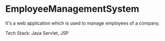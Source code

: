 # EmployeeManagementSystem
It's a web application which is used to manage employees of a company.

Tech Stack: Java Servlet, JSP

